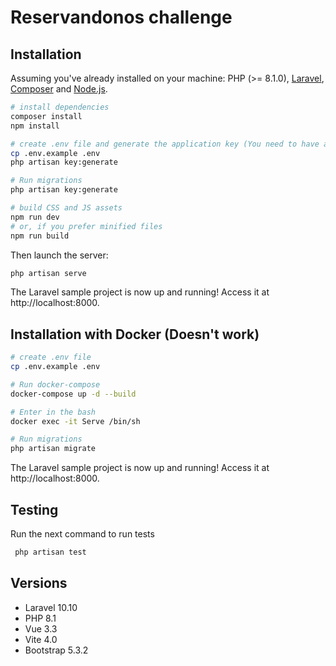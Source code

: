 # Reservandonos challenge


## Installation

Assuming you've already installed on your machine: PHP (>= 8.1.0), [Laravel](https://laravel.com), [Composer](https://getcomposer.org) and [Node.js](https://nodejs.org).

``` bash
# install dependencies
composer install
npm install

# create .env file and generate the application key (You need to have a database created)
cp .env.example .env
php artisan key:generate

# Run migrations
php artisan key:generate

# build CSS and JS assets
npm run dev
# or, if you prefer minified files
npm run build
```

Then launch the server:

``` bash
php artisan serve
```

The Laravel sample project is now up and running! Access it at http://localhost:8000.


## Installation with Docker (Doesn't work)


``` bash
# create .env file
cp .env.example .env

# Run docker-compose
docker-compose up -d --build

# Enter in the bash 
docker exec -it Serve /bin/sh

# Run migrations
php artisan migrate

```

The Laravel sample project is now up and running! Access it at http://localhost:8000.

## Testing

Run the next command to run tests
``` bash
 php artisan test
```


## Versions

* Laravel 10.10
* PHP 8.1
* Vue 3.3
* Vite 4.0
* Bootstrap 5.3.2